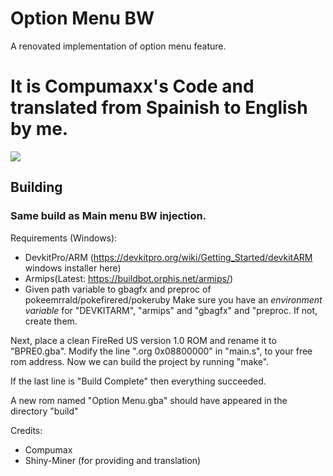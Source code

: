 

# Option Menu BW
A renovated implementation of option menu feature.

# It is Compumaxx's Code and translated from Spainish to English by me.

<image src="Option Menu_1721864152058.png"> </image>
## Building
### Same build as Main menu BW injection.
Requirements (Windows):
- DevkitPro/ARM (https://devkitpro.org/wiki/Getting_Started/devkitARM windows installer here)
- Armips(Latest: https://buildbot.orphis.net/armips/)
- Given path variable to gbagfx and preproc of pokeemrrald/pokefirered/pokeruby
Make sure you have an *environment variable* for "DEVKITARM", "armips" and "gbagfx" and "preproc. If not, create them.

Next, place a clean FireRed US version 1.0 ROM and rename it to "BPRE0.gba".
Modify the line ".org 0x08800000" in "main.s", to your free rom address.
Now we can build the project by running "make".

If the last line is "Build Complete" then everything succeeded.

A new rom named "Option Menu.gba" should have appeared in the directory "build"


Credits:
- Compumax
- Shiny-Miner (for providing and translation)
